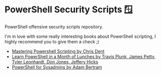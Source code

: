 # PowerShell Security Scripts 🪟

PowerShell offensive security scripts repository. 

I'm in love with some really interesting books about PowerShell scripting, I highly recommend you to give them a check ;)

- [Mastering Powershell Scripting by Chris Dent](https://www.amazon.com/Mastering-PowerShell-Scripting-Automate-environment/dp/1800206542)
- [Learn PowerShell in a Month of Lunches by Travis Plunk, James Petty, Tyler Leonhardt, Don Jones, Jeffery Hicks](https://www.amazon.com/Learn-PowerShell-Month-Lunches-Windows/dp/1617296961)
- [PowerShell for Sysadmins by Adam Bertram](https://www.amazon.com/Automate-Boring-Stuff-PowerShell-Sysadmins/dp/1593279183)

